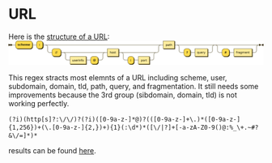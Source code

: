 # URL
Here is the [structure of a URL](https://en.wikipedia.org/wiki/URL):
![Image Structure](img/url-structure.png)

This regex stracts most elemnts of a URL including scheme, user, subdomain, domain, tld, path, query, and fragmentation. It still needs some improvements because the 3rd group (sibdomain, domain, tld) is not working perfectly.
```regex
(?i)(http[s]?:\/\/)?(?i)([0-9a-z-]*@)?(([0-9a-z-]+\.)*([0-9a-z-]{1,256})+(\.[0-9a-z-]{2,})+){1}(:\d*)*([\/|?]+[-a-zA-Z0-9()@:%_\+.~#?&\/=]*)*
```
results can be found [here](https://regex101.com/r/BS07YR/2).
